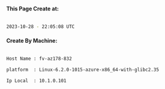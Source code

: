 
   
#### This Page Create at:

```bash

2023-10-28 - 22:05:08 UTC

```

#### Create By Machine:

```bash

Host Name : fv-az178-832

platform  : Linux-6.2.0-1015-azure-x86_64-with-glibc2.35

Ip Local  : 10.1.0.101

```

